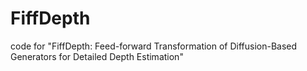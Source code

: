 # FiffDepth
code for "FiffDepth: Feed-forward Transformation of Diffusion-Based Generators for Detailed Depth Estimation"
